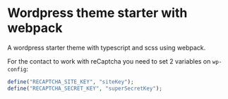 # Wordpress theme starter with webpack

A wordpress starter theme with typescript and scss using webpack.

For the contact to work with reCaptcha you need to set 2 variables on ``wp-config``:

```php
define("RECAPTCHA_SITE_KEY", "siteKey");
define("RECAPTCHA_SECRET_KEY", "superSecretKey");
```
